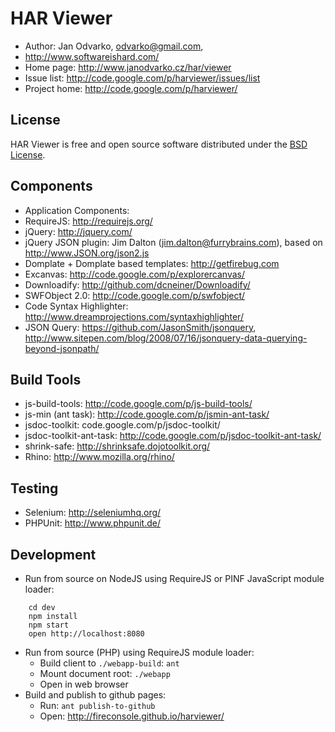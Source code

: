 HAR Viewer
==========

* Author: Jan Odvarko, odvarko@gmail.com,
* http://www.softwareishard.com/
* Home page: http://www.janodvarko.cz/har/viewer
* Issue list: http://code.google.com/p/harviewer/issues/list
* Project home: http://code.google.com/p/harviewer/

License
-------
HAR Viewer is free and open source software distributed under the [BSD License](https://github.com/janodvarko/harviewer/blob/master/webapp/license.txt).

Components
----------
* Application Components:
* RequireJS: http://requirejs.org/
* jQuery: http://jquery.com/
* jQuery JSON plugin: Jim Dalton (jim.dalton@furrybrains.com), based on http://www.JSON.org/json2.js
* Domplate + Domplate based templates: http://getfirebug.com
* Excanvas: http://code.google.com/p/explorercanvas/
* Downloadify: http://github.com/dcneiner/Downloadify/
* SWFObject 2.0: http://code.google.com/p/swfobject/
* Code Syntax Highlighter: http://www.dreamprojections.com/syntaxhighlighter/
* JSON Query: https://github.com/JasonSmith/jsonquery, http://www.sitepen.com/blog/2008/07/16/jsonquery-data-querying-beyond-jsonpath/

Build Tools
-----------
* js-build-tools: http://code.google.com/p/js-build-tools/
* js-min (ant task): http://code.google.com/p/jsmin-ant-task/
* jsdoc-toolkit: code.google.com/p/jsdoc-toolkit/
* jsdoc-toolkit-ant-task: http://code.google.com/p/jsdoc-toolkit-ant-task/
* shrink-safe: http://shrinksafe.dojotoolkit.org/
* Rhino: http://www.mozilla.org/rhino/

Testing
-------
* Selenium: http://seleniumhq.org/
* PHPUnit: http://www.phpunit.de/

Development
-----------
* Run from source on NodeJS using RequireJS or PINF JavaScript module loader:
````
    cd dev
    npm install
    npm start
    open http://localhost:8080
````
* Run from source (PHP) using RequireJS module loader:
  * Build client to `./webapp-build`: `ant`
  * Mount document root: `./webapp`
  * Open in web browser
* Build and publish to github pages:
  * Run: `ant publish-to-github`
  * Open: http://fireconsole.github.io/harviewer/
